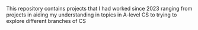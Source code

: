 This repository contains projects that I had worked since 2023 ranging from projects in aiding my understanding in topics in A-level CS to trying to explore different branches of CS
